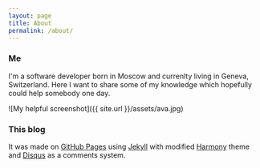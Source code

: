 ```yaml
---
layout: page
title: About
permalink: /about/
---
```


### Me

I'm a software developer born in Moscow and currenlty living in Geneva, Switzerland.
Here I want to share some of my knowledge which hopefully could help somebody one day.

![My helpful screenshot]({{ site.url }}/assets/ava.jpg)

### This blog

It was made on [GitHub Pages](https://pages.github.com/) using [Jekyll](http://jekyllrb.com/) with modified [Harmony](http://jekyllthemes.org/themes/harmony/) theme and [Disqus](https://disqus.com/) as a comments system.